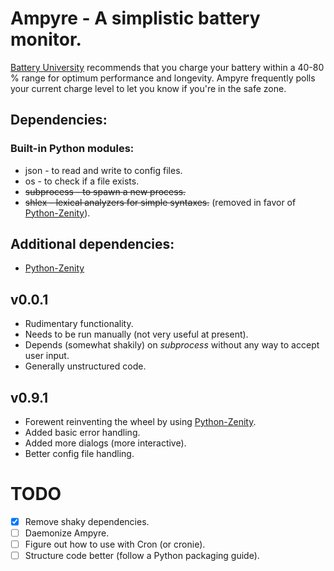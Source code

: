 # Ampyre - A simplistic battery monitor.

[Battery University](http://www.batteryuniversity.com) recommends that you charge your battery within a 40-80 % range for optimum performance and longevity. Ampyre frequently polls your current charge level to let you know if you're in the safe zone.

## Dependencies:

### Built-in Python modules:
* json - to read and write to config files.
* os - to check if a file exists.
* ~~subprocess - to spawn a new process.~~
* ~~shlex - lexical analyzers for simple syntaxes.~~ (removed in favor of [Python-Zenity](https://github.com/poulp/python-zenity)).

## Additional dependencies:
* [Python-Zenity](https://github.com/poulp/python-zenity)

## v0.0.1
* Rudimentary functionality.
* Needs to be run manually (not very useful at present).
* Depends (somewhat shakily) on *subprocess* without any way to accept user input.
* Generally unstructured code.

## v0.9.1
* Forewent reinventing the wheel by using [Python-Zenity](https://github.com/poulp/python-zenity).
* Added basic error handling.
* Added more dialogs (more interactive).
* Better config file handling.

# TODO
- [x] Remove shaky dependencies.
- [ ] Daemonize Ampyre.
- [ ] Figure out how to use with Cron (or cronie).
- [ ] Structure code better (follow a Python packaging guide).
